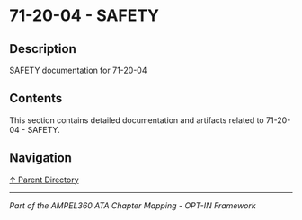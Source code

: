 # 71-20-04 - SAFETY

## Description

SAFETY documentation for 71-20-04

## Contents

This section contains detailed documentation and artifacts related to 71-20-04 - SAFETY.

## Navigation

[↑ Parent Directory](../README.md)

---

*Part of the AMPEL360 ATA Chapter Mapping - OPT-IN Framework*
